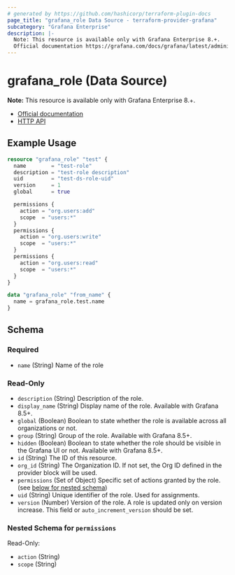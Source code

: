 ```yaml
---
# generated by https://github.com/hashicorp/terraform-plugin-docs
page_title: "grafana_role Data Source - terraform-provider-grafana"
subcategory: "Grafana Enterprise"
description: |-
  Note: This resource is available only with Grafana Enterprise 8.+.
  Official documentation https://grafana.com/docs/grafana/latest/administration/roles-and-permissions/access-control/HTTP API https://grafana.com/docs/grafana/latest/developers/http_api/access_control/
---
```


# grafana_role (Data Source)

**Note:** This resource is available only with Grafana Enterprise 8.+.

* [Official documentation](https://grafana.com/docs/grafana/latest/administration/roles-and-permissions/access-control/)
* [HTTP API](https://grafana.com/docs/grafana/latest/developers/http_api/access_control/)

## Example Usage

```terraform
resource "grafana_role" "test" {
  name        = "test-role"
  description = "test-role description"
  uid         = "test-ds-role-uid"
  version     = 1
  global      = true

  permissions {
    action = "org.users:add"
    scope  = "users:*"
  }
  permissions {
    action = "org.users:write"
    scope  = "users:*"
  }
  permissions {
    action = "org.users:read"
    scope  = "users:*"
  }
}

data "grafana_role" "from_name" {
  name = grafana_role.test.name
}
```

<!-- schema generated by tfplugindocs -->
## Schema

### Required

- `name` (String) Name of the role

### Read-Only

- `description` (String) Description of the role.
- `display_name` (String) Display name of the role. Available with Grafana 8.5+.
- `global` (Boolean) Boolean to state whether the role is available across all organizations or not.
- `group` (String) Group of the role. Available with Grafana 8.5+.
- `hidden` (Boolean) Boolean to state whether the role should be visible in the Grafana UI or not. Available with Grafana 8.5+.
- `id` (String) The ID of this resource.
- `org_id` (String) The Organization ID. If not set, the Org ID defined in the provider block will be used.
- `permissions` (Set of Object) Specific set of actions granted by the role. (see [below for nested schema](#nestedatt--permissions))
- `uid` (String) Unique identifier of the role. Used for assignments.
- `version` (Number) Version of the role. A role is updated only on version increase. This field or `auto_increment_version` should be set.

<a id="nestedatt--permissions"></a>
### Nested Schema for `permissions`

Read-Only:

- `action` (String)
- `scope` (String)
